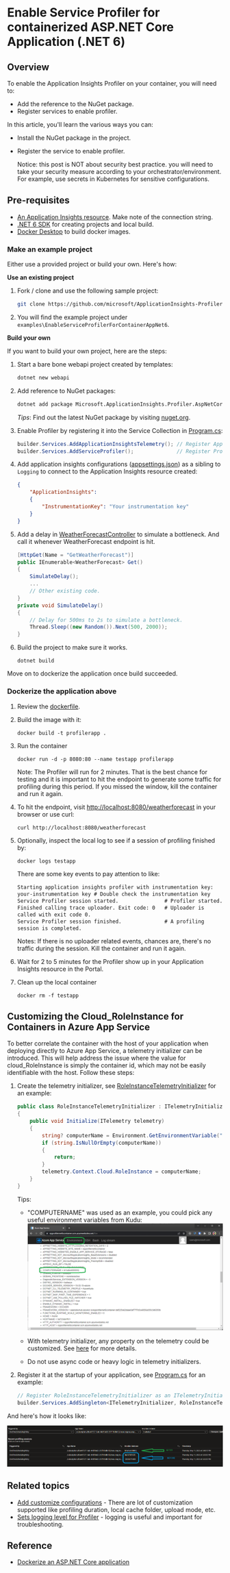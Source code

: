 # Enable Service Profiler for containerized ASP.NET Core Application (.NET 6)

## Overview

To enable the Application Insights Profiler on your container, you will need to:

* Add the reference to the NuGet package.
* Register services to enable profiler.

In this article, you'll learn the various ways you can:
- Install the NuGet package in the project. 
- Register the service to enable profiler.

  Notice: this post is NOT about security best practice. you will need to take your security measure according to your orchestrator/environment. For example, use secrets in Kubernetes for sensitive configurations.

## Pre-requisites

- [An Application Insights resource](https://docs.microsoft.com/en-us/azure/azure-monitor/app/create-new-resource). Make note of the connection string.
- [.NET 6 SDK](https://dot.net) for creating projects and local build.
- [Docker Desktop](https://www.docker.com/products/docker-desktop/) to build docker images.

### Make an example project

Either use a provided project or build your own. Here's how:

**Use an existing project**

1. Fork / clone and use the following sample project:

    ```bash
    git clone https://github.com/microsoft/ApplicationInsights-Profiler-AspNetCore.git
    ```

2. You will find the example project under `examples\EnableServiceProfilerForContainerAppNet6`.

**Build your own**

If you want to build your own project, here are the steps:

1. Start a bare bone webapi project created by templates:

    ```bash
    dotnet new webapi
    ```

1. Add reference to NuGet packages:

    ```bash
    dotnet add package Microsoft.ApplicationInsights.Profiler.AspNetCore
    ```

    _Tips_: Find out the latest NuGet package by visiting [nuget.org](https://www.nuget.org/packages/Microsoft.ApplicationInsights.Profiler.AspNetCore/).

1. Enable Profiler by registering it into the Service Collection in [Program.cs](./Program.cs):

    ```csharp
    builder.Services.AddApplicationInsightsTelemetry(); // Register Application Insights
    builder.Services.AddServiceProfiler();              // Register Profiler
    ```

1. Add application insights configurations ([appsettings.json](./appsettings.json)) as a sibling to `Logging` to connect to the Application Insights resource created:

    ```json
    {
        "ApplicationInsights":
        {
            "InstrumentationKey": "Your instrumentation key"
        }
    }
    ```


1. Add a delay in [WeatherForecastController](./Controllers/WeatherForecastController.cs) to simulate a bottleneck. And call it whenever WeatherForecast endpoint is hit.

    ```csharp
    [HttpGet(Name = "GetWeatherForecast")]
    public IEnumerable<WeatherForecast> Get()
    {
        SimulateDelay();
        ...
        // Other existing code.
    }
    private void SimulateDelay()
    {
        // Delay for 500ms to 2s to simulate a bottleneck.
        Thread.Sleep((new Random()).Next(500, 2000));
    }
    ```

1. Build the project to make sure it works.

    ```shell
    dotnet build
    ```

Move on to dockerize the application once build succeeded.

### Dockerize the application above

1. Review the [dockerfile](./dockerfile).
1. Build the image with it:

    ```shell
    docker build -t profilerapp .
    ```
1. Run the container

    ```shell
    docker run -d -p 8080:80 --name testapp profilerapp
    ```

    Note: The Profiler will run for 2 minutes. That is the best chance for testing and it is important to hit the endpoint to generate some traffic for profiling during this period. If you missed the window, kill the container and run it again.

1. To hit the endpoint, visit <http://localhost:8080/weatherforecast> in your browser or use curl:

    ```shell
    curl http://localhost:8080/weatherforecast
    ```

1. Optionally, inspect the local log to see if a session of profiling finished by:

    ```shell
    docker logs testapp
    ```

    There are some key events to pay attention to like:

    ```shell
    Starting application insights profiler with instrumentation key: your-instrumentation key # Double check the instrumentation key
    Service Profiler session started.               # Profiler started.
    Finished calling trace uploader. Exit code: 0   # Uploader is called with exit code 0.
    Service Profiler session finished.              # A profiling session is completed.
    ```

    Notes: If there is no uploader related events, chances are, there's no traffic during the session. Kill the container and run it again.

1. Wait for 2 to 5 minutes for the Profiler show up in your Application Insights resource in the Portal.

1. Clean up the local container

    ```shell
    docker rm -f testapp
    ```

## Customizing the Cloud_RoleInstance for Containers in Azure App Service

To better correlate the container with the host of your application when deploying directly to Azure App Service, a telemetry initializer can be introduced. This will help address the issue where the value for cloud_RoleInstance is simply the container id, which may not be easily identifiable with the host. Follow these steps:

1. Create the telemetry initializer, see [RoleInstanceTelemetryInitializer](./RoleInstanceTelemetryInitializer.cs) for an example:

    ```csharp
    public class RoleInstanceTelemetryInitializer : ITelemetryInitializer
    {
        public void Initialize(ITelemetry telemetry)
        {
            string? computerName = Environment.GetEnvironmentVariable("COMPUTERNAME");
            if (string.IsNullOrEmpty(computerName))
            {
                return;
            }
            telemetry.Context.Cloud.RoleInstance = computerName;
        }
    }
    ```

    Tips: 

    * "COMPUTERNAME" was used as an example, you could pick any useful environment variables from Kudu:
        ![](./images/kudu_env.png)

    * With telemetry initializer, any property on the telemetry could be customized. See [here](https://learn.microsoft.com/en-us/azure/azure-monitor/app/api-filtering-sampling#addmodify-properties-itelemetryinitializer) for more details.
    * Do not use async code or heavy logic in telemetry initializers.

1. Register it at the startup of your application, see [Program.cs](./Program.cs) for an example:

    ```csharp
    // Register RoleInstanceTelemetryInitializer as an ITelemetryInitializer
    builder.Services.AddSingleton<ITelemetryInitializer, RoleInstanceTelemetryInitializer>();
    ```

And here's how it looks like:

![](./images/Profiler_MachineInstance.png)

## Related topics

* [Add customize configurations](../../Configurations.md) - There are lot of customization supported like profiling duration, local cache folder, upload mode, etc.
* [Sets logging level for Profiler](../../Configurations.md#sets-the-logging-level-for-profiler) - logging is useful and important for troubleshooting.

## Reference

* [Dockerize an ASP.NET Core application](https://docs.docker.com/samples/dotnetcore/)
